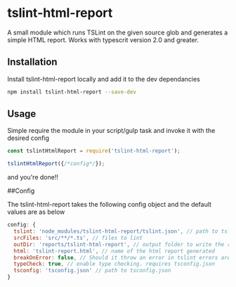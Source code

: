 
# tslint-html-report
A small module which runs TSLint on the given source glob and generates a simple HTML report.
Works with typescrit version 2.0 and greater.

## Installation

Install tslint-html-report locally and add it to the dev dependancies
```bash
npm install tslint-html-report --save-dev
```

## Usage

Simple require the module in your script/gulp task and invoke it with the desired config

```js
const tslintHtmlReport = require('tslint-html-report');

tslintHtmlReport({/*config*/});

```

and you're done!!

##Config

The tslint-html-report takes the following config object and the default values are as below

```js
config: {
  tslint: 'node_modules/tslint-html-report/tslint.json', // path to tslint.json
  srcFiles: 'src/**/*.ts', // files to lint
  outDir: 'reports/tslint-html-report', // output folder to write the report to.
  html: 'tslint-report.html', // name of the html report generated
  breakOnError: false, // Should it throw an error in tslint errors are found.
  typeCheck: true, // enable type checking. requires tsconfig.json
  tsconfig: 'tsconfig.json' // path to tsconfig.json
}
```
